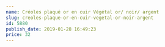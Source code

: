```yaml
---
name: Créoles plaqué or en cuir Végétal or/ noir/ argent
slug: creoles-plaque-or-en-cuir-vegetal-or-noir-argent
id: 5880
publish_date: 2019-01-28 16:49:23
price: 32
---
```

